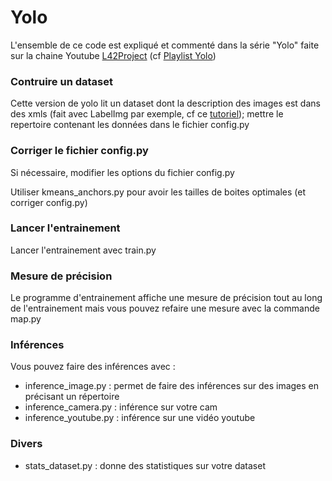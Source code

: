 # Yolo

L'ensemble de ce code est expliqué et commenté dans la série "Yolo" faite sur la chaine Youtube [L42Project](https://www.youtube.com/channel/UCn09iU3hS5Fpxv0XniGv2FQ) (cf [Playlist Yolo](https://www.youtube.com/playlist?list=PLALfJegMRGp2AIqY4PcRH678fG7eCzmKr))

### Contruire un dataset

Cette version de yolo lit un dataset dont la description des images est dans des xmls (fait avec LabelImg par exemple, cf ce [tutoriel](https://www.youtube.com/watch?v=VWXXFFDqBqA)); mettre le repertoire contenant les données dans le fichier config.py

### Corriger le fichier config.py

Si nécessaire, modifier les options du fichier config.py

Utiliser kmeans_anchors.py pour avoir les tailles de boites optimales (et corriger config.py)

### Lancer l'entrainement

Lancer l'entrainement avec train.py

### Mesure de précision

Le programme d'entrainement affiche une mesure de précision tout au long de l'entrainement mais vous pouvez refaire une mesure avec la commande map.py

### Inférences

Vous pouvez faire des inférences avec :
 - inference_image.py : permet de faire des inférences sur des images en précisant un répertoire 
 - inference_camera.py : inférence sur votre cam
 - inference_youtube.py : inférence sur une vidéo youtube

### Divers

 - stats_dataset.py : donne des statistiques sur votre dataset
 